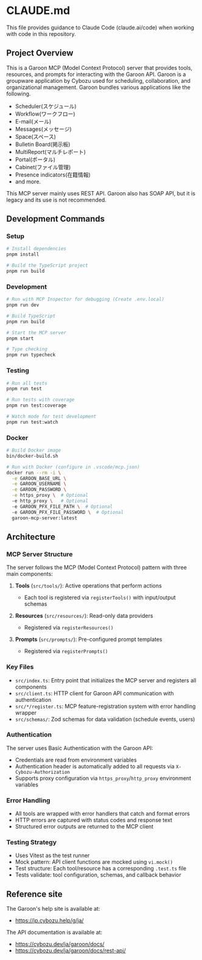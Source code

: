 # CLAUDE.md

This file provides guidance to Claude Code (claude.ai/code) when working with code in this repository.

## Project Overview

This is a Garoon MCP (Model Context Protocol) server that provides tools, resources, and prompts for interacting with the Garoon API. Garoon is a groupware application by Cybozu used for scheduling, collaboration, and organizational management.
Garoon bundles various applications like the following.

- Scheduler(スケジュール)
- Workflow(ワークフロー)
- E-mail(メール)
- Messages(メッセージ)
- Space(スペース)
- Bulletin Board(掲示板)
- MultiReport(マルチレポート)
- Portal(ポータル)
- Cabinet(ファイル管理)
- Presence indicators(在籍情報)
- and more.

This MCP server mainly uses REST API. Garoon also has SOAP API, but it is legacy and its use is not recommended.

## Development Commands

### Setup

```bash
# Install dependencies
pnpm install

# Build the TypeScript project
pnpm run build
```

### Development

```bash
# Run with MCP Inspector for debugging (Create .env.local)
pnpm run dev

# Build TypeScript
pnpm run build

# Start the MCP server
pnpm start

# Type checking
pnpm run typecheck
```

### Testing

```bash
# Run all tests
pnpm run test

# Run tests with coverage
pnpm run test:coverage

# Watch mode for test development
pnpm run test:watch
```

### Docker

```bash
# Build Docker image
bin/docker-build.sh

# Run with Docker (configure in .vscode/mcp.json)
docker run --rm -i \
  -e GAROON_BASE_URL \
  -e GAROON_USERNAME \
  -e GAROON_PASSWORD \
  -e https_proxy \  # Optional
  -e http_proxy \   # Optional
  -e GAROON_PFX_FILE_PATH \  # Optional
  -e GAROON_PFX_FILE_PASSWORD \  # Optional
  garoon-mcp-server:latest
```

## Architecture

### MCP Server Structure

The server follows the MCP (Model Context Protocol) pattern with three main components:

1. **Tools** (`src/tools/`): Active operations that perform actions
   - Each tool is registered via `registerTools()` with input/output schemas

2. **Resources** (`src/resources/`): Read-only data providers
   - Registered via `registerResources()`

3. **Prompts** (`src/prompts/`): Pre-configured prompt templates
   - Registered via `registerPrompts()`

### Key Files

- `src/index.ts`: Entry point that initializes the MCP server and registers all components
- `src/client.ts`: HTTP client for Garoon API communication with authentication
- `src/*/register.ts`: MCP feature-registration system with error handling wrapper
- `src/schemas/`: Zod schemas for data validation (schedule events, users)

### Authentication

The server uses Basic Authentication with the Garoon API:

- Credentials are read from environment variables
- Authentication header is automatically added to all requests via `X-Cybozu-Authorization`
- Supports proxy configuration via `https_proxy`/`http_proxy` environment variables

### Error Handling

- All tools are wrapped with error handlers that catch and format errors
- HTTP errors are captured with status codes and response text
- Structured error outputs are returned to the MCP client

### Testing Strategy

- Uses Vitest as the test runner
- Mock pattern: API client functions are mocked using `vi.mock()`
- Test structure: Each tool/resource has a corresponding `.test.ts` file
- Tests validate: tool configuration, schemas, and callback behavior

## Reference site

The Garoon's help site is available at:

- https://jp.cybozu.help/g/ja/

The API documentation is available at:

- https://cybozu.dev/ja/garoon/docs/
- https://cybozu.dev/ja/garoon/docs/rest-api/
